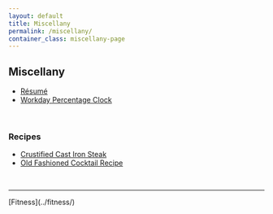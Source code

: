 ```yaml
---
layout: default
title: Miscellany
permalink: /miscellany/
container_class: miscellany-page
---
```

## Miscellany

* [Résumé](../assets/resume.pdf)
* [Workday Percentage Clock](../workday-percentage-clock/)
<br>

### Recipes
* [Crustified Cast Iron Steak](../crustified-cast-iron-steak/)
* [Old Fashioned Cocktail Recipe](../old-fashioned-recipe/)

<br>
<hr>
[Fitness](../fitness/)
